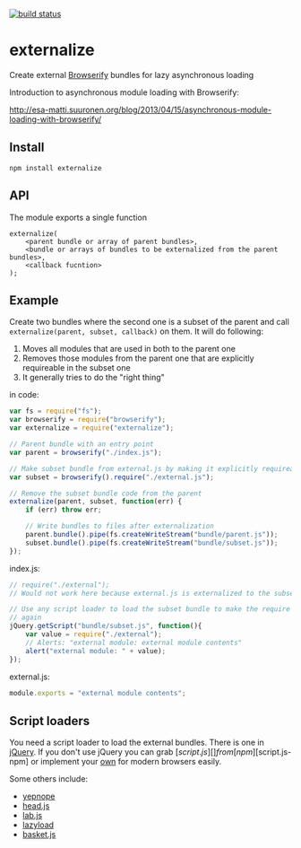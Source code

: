 [![build status](https://secure.travis-ci.org/epeli/browserify-externalize.png)](http://travis-ci.org/epeli/browserify-externalize)

# externalize

Create external [Browserify][] bundles for lazy asynchronous loading

Introduction to asynchronous module loading with Browserify:

<http://esa-matti.suuronen.org/blog/2013/04/15/asynchronous-module-loading-with-browserify/>

## Install

    npm install externalize

## API

The module exports a single function

```
externalize(
    <parent bundle or array of parent bundles>,
    <bundle or arrays of bundles to be externalized from the parent bundles>,
    <callback fucntion>
);
```

## Example

Create two bundles where the second one is a subset of the parent and call
`externalize(parent, subset, callback)` on them. It will do following:

  1. Moves all modules that are used in both to the parent one
  1. Removes those modules from the parent one that are explicitly requireable
     in the subset one
  1. It generally tries to do the "right thing"

in code:

```javascript
var fs = require("fs");
var browserify = require("browserify");
var externalize = require("externalize");

// Parent bundle with an entry point
var parent = browserify("./index.js");

// Make subset bundle from external.js by making it explicitly requireable
var subset = browserify().require("./external.js");

// Remove the subset bundle code from the parent
externalize(parent, subset, function(err) {
    if (err) throw err;

    // Write bundles to files after externalization
    parent.bundle().pipe(fs.createWriteStream("bundle/parent.js"));
    subset.bundle().pipe(fs.createWriteStream("bundle/subset.js"));
});
```

index.js:

```javascript
// require("./external");
// Would not work here because external.js is externalized to the subset bundle

// Use any script loader to load the subset bundle to make the require work
// again
jQuery.getScript("bundle/subset.js", function(){
    var value = require("./external");
    // Alerts: "external module: external module contents"
    alert("external module: " + value);
});
```

external.js:

```javascript
module.exports = "external module contents";
```

## Script loaders

You need a script loader to load the external bundles. There is one in
[jQuery][getscript]. If you don't use jQuery you can grab [$script.js][]
from [npm][$script.js-npm] or implement your [own][modern] for modern browsers
easily.

Some others include:

 - [yepnope](http://yepnopejs.com/)
 - [head.js](http://headjs.com/)
 - [lab.js](http://labjs.com/)
 - [lazyload](https://github.com/rgrove/lazyload/)
 - [basket.js](http://addyosmani.github.io/basket.js/)

[Browserify]: https://github.com/substack/node-browserify
[getscript]: http://api.jquery.com/jQuery.getScript/
[$script.js]: http://dustindiaz.com/scriptjs
[$script.js-npm]: https://npmjs.org/package/scriptjs
[modern]: https://gist.github.com/epeli/5384178

